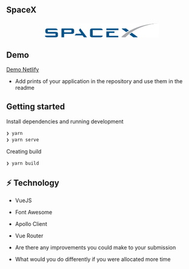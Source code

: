 ## SpaceX

<h3 align="center">
  <img alt="SpaceX" title="#logo" width="300px" src=".github/assets/logo.png"><br>
</h3>

## Demo

[Demo Netlify](#)

- Add prints of your application in the repository and use them in the readme

## Getting started

Install dependencies and running development

```bash
❯ yarn
❯ yarn serve
```

Creating build

```bash
❯ yarn build
```

## :zap: Technology

- VueJS
- Font Awesome
- Apollo Client
- Vue Router

- Are there any improvements you could make to your submission
- What would you do differently if you were allocated more time
